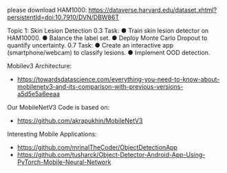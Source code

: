 please download HAM1000: https://dataverse.harvard.edu/dataset.xhtml?persistentId=doi:10.7910/DVN/DBW86T

Topic 1: Skin Lesion Detection
0.3 Task:
● Train skin lesion detector on HAM10000.
● Balance the label set.
● Deploy Monte Carlo Dropout to quantify
uncertainty.
0.7 Task:
● Create an interactive app (smartphone/webcam)
to classify lesions.
● Implement OOD detection.

Mobilev3 Architecture:
- https://towardsdatascience.com/everything-you-need-to-know-about-mobilenetv3-and-its-comparison-with-previous-versions-a5d5e5a6eeaa

Our MobileNetV3 Code is based on:
- https://github.com/akrapukhin/MobileNetV3

Interesting Mobile Applications: 
- https://github.com/mrinalTheCoder/ObjectDetectionApp
- https://github.com/tusharck/Object-Detector-Android-App-Using-PyTorch-Mobile-Neural-Network
